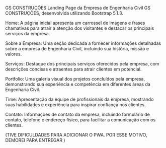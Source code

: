 GS CONSTRUÇÕES
Landing Page da Empresa de Engenharia Civil GS CONSTRUÇÕES, desenvolvida utilizando Bootstrap 5.1.3.

Home:
A página inicial apresenta um carrossel de imagens e frases chamativas para atrair a atenção dos visitantes e destacar os principais serviços da empresa.

Sobre a Empresa:
Uma seção dedicada a fornecer informações detalhadas sobre a empresa de Engenharia Civil, incluindo sua história, missão e valores.

Serviços:
Destaque dos principais serviços oferecidos pela empresa, com descrições concisas e atraentes para atrair clientes em potencial.

Portfolio:
Uma galeria visual dos projetos concluídos pela empresa, demonstrando sua experiência e competência em diferentes áreas da Engenharia Civil.

Time:
Apresentação da equipe de profissionais da empresa, mostrando suas habilidades e experiência para inspirar confiança nos clientes.

Contato:
Informações de contato da empresa, incluindo formulário de contato, telefone e endereço físico, para facilitar a comunicação com os clientes.

(TIVE DIFICULDADES PARA ADICIONAR O PWA. POR ESSE MOTIVO, DEMOREI PARA ENTREGAR
)


